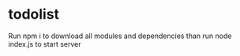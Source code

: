 # todolist
 Run npm i to download all modules and dependencies
 than run node index.js to start server
